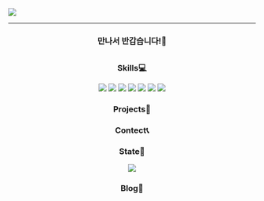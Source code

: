 
<img src="https://capsule-render.vercel.app/api?type=waving&color=20B2AA&height=200&section=header&text=Welcome!&fontSize=70&fontColor=FFFFFF&fontAlign=38&fontAlignY=40&descAlign=75&descAlignY=45&desc=I%20Hope%20You%20have%20a%20Great%20Day%20👊"/>
<hr>


### <p align="center">만나서 반갑습니다!👋</p>
###### <p align="center"></p>


### <p align="center">Skills💻</p>
<div align=center>
  <img src="https://img.shields.io/badge/java-007396?style=for-the-badge&logo=OpenJDK&logoColor=white">
  <img src="https://img.shields.io/badge/Spring-6DB33F?style=for-the-badge&logo=Spring&logoColor=white">
  <img src="https://img.shields.io/badge/Python-3776AB?style=for-the-badge&logo=Python&logoColor=white">
  <img src="https://img.shields.io/badge/django-%23092E20.svg?style=for-the-badge&logo=django&logoColor=white">
  <img src="https://img.shields.io/badge/HTML5-E34F26?style=for-the-badge&logo=HTML5&logoColor=white">
  <img src="https://img.shields.io/badge/JavaScript-F7DF1E?style=for-the-badge&logo=JavaScript&logoColor=white">
  <img src="https://img.shields.io/badge/MySQL-4479A1?style=for-the-badge&logo=MySQL&logoColor=white">
</div>

### <p align="center">Projects👷</p>


### <p align="center">Contect📞</p>


### <p align="center">State🎉</p>
<p align="center">
  <img src="https://github-readme-stats.vercel.app/api?username=LeeSeungHyun9661"/>
</p>

### <p align="center">Blog📑</p>


  




<!--**LeeSeungHyun9661/LeeSeungHyun9661** is a ✨ _special_ ✨ repository because its `README.md` (this file) appears on your GitHub profile.

Here are some ideas to get you started:

- 🔭 I’m currently working on ...
- 🌱 I’m currently learning ...
- 👯 I’m looking to collaborate on ...
- 🤔 I’m looking for help with ...
- 💬 Ask me about ...
- 📫 How to reach me: ...
- 😄 Pronouns: ...
- ⚡ Fun fact: ...
-->
